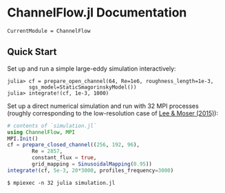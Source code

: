 # ChannelFlow.jl Documentation

```@meta
CurrentModule = ChannelFlow
```

## Quick Start

Set up and run a simple large-eddy simulation interactively:

```juliarepl
julia> cf = prepare_open_channel(64, Re=1e6, roughness_length=1e-3,
       sgs_model=StaticSmagorinskyModel())
julia> integrate!(cf, 1e-3, 1000)
```

Set up a direct numerical simulation and run with 32 MPI processes (roughly corresponding to the low-resolution case of [Lee & Moser (2015)](https://doi.org/10.1017/jfm.2015.268)):

```julia
# contents of `simulation.jl`
using ChannelFlow, MPI
MPI.Init()
cf = prepare_closed_channel((256, 192, 96),
        Re = 2857,
        constant_flux = true,
        grid_mapping = SinusoidalMapping(0.95))
integrate!(cf, 5e-3, 20*3000, profiles_frequency=3000)
```

```shell
$ mpiexec -n 32 julia simulation.jl
```
